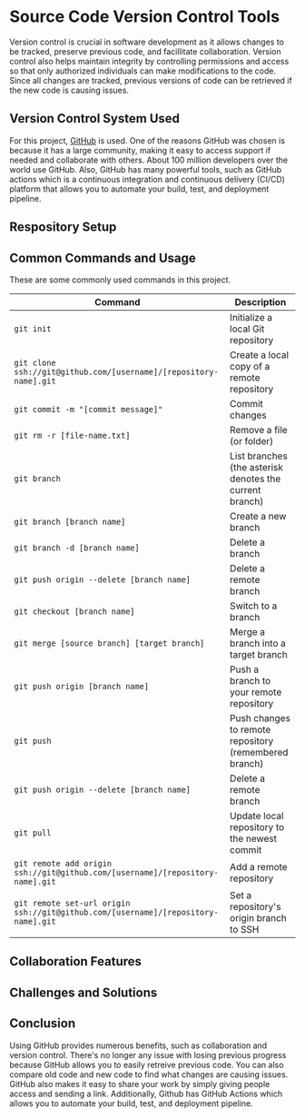 # Source Code Version Control Tools
Version control is crucial in software development as it allows changes to be tracked, preserve previous code, and facillitate collaboration. Version control also helps maintain integrity by controlling permissions and access so that only authorized individuals can make modifications to the code. Since all changes are tracked, previous versions of code can be retrieved if the new code is causing issues. 

## Version Control System Used
For this project, [GitHub](https://github.com/) is used. One of the reasons GitHub was chosen is because it has a large community, making it easy to access support if needed and collaborate with others. About 100 million developers over the world use GitHub. Also, GitHub has many powerful tools, such as GitHub actions which is a continuous integration and continuous delivery (CI/CD) platform that allows you to automate your build, test, and deployment pipeline. 

## Respository Setup

## Common Commands and Usage
These are some commonly used commands in this project.

| Command | Description |
| ------- | ----------- |
| `git init` | Initialize a local Git repository |
| `git clone ssh://git@github.com/[username]/[repository-name].git` | Create a local copy of a remote repository |
| `git commit -m "[commit message]"` | Commit changes |
| `git rm -r [file-name.txt]` | Remove a file (or folder) |
| `git branch` | List branches (the asterisk denotes the current branch) |
| `git branch [branch name]` | Create a new branch |
| `git branch -d [branch name]` | Delete a branch |
| `git push origin --delete [branch name]` | Delete a remote branch |
| `git checkout [branch name]` | Switch to a branch |
| `git merge [source branch] [target branch]` | Merge a branch into a target branch |
| `git push origin [branch name]` | Push a branch to your remote repository |
| `git push` | Push changes to remote repository (remembered branch) |
| `git push origin --delete [branch name]` | Delete a remote branch |
| `git pull` | Update local repository to the newest commit |
| `git remote add origin ssh://git@github.com/[username]/[repository-name].git` | Add a remote repository |
| `git remote set-url origin ssh://git@github.com/[username]/[repository-name].git` | Set a repository's origin branch to SSH |

## Collaboration Features

## Challenges and Solutions

## Conclusion
Using GitHub provides numerous benefits, such as collaboration and version control. There's no longer any issue with losing previous progress because GitHub allows you to easily retreive previous code. You can also compare old code and new code to find what changes are causing issues. GitHub also makes it easy to share your work by simply giving people access and sending a link. Additionally, Github has GitHub Actions which allows you to automate your build, test, and deployment pipeline.